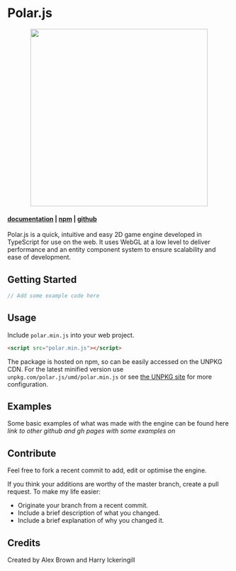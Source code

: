# Polar.js

<p align="center">
  <img src="https://user-images.githubusercontent.com/14541442/66893840-9374c080-f021-11e9-8aba-282d8bd260a8.JPG" width="400">
</p>

#### [documentation](https://polar.js.org) | [npm](http://npmjs.org/package/polar.js) | [github](https://github.com/JellyAlex/PolarEngine)


Polar.js is a quick, intuitive and easy 2D game engine developed in TypeScript for use on the web. It uses WebGL at a low level to deliver performance and an entity component system to ensure scalability and ease of development.

## Getting Started
```js
// Add some example code here
```

## Usage
Include `polar.min.js` into your web project.
```html
<script src="polar.min.js"></script>
```
The package is hosted on npm, so can be easily accessed on the UNPKG CDN. 
For the latest minified version use `unpkg.com/polar.js/umd/polar.min.js` or see [the UNPKG site](https://unpkg.com/) for more configuration.


## Examples
Some basic examples of what was made with the engine can be found here *link to other github and gh pages with some examples on*

## Contribute
Feel free to fork a recent commit to add, edit or optimise the engine.

If you think your additions are worthy of the master branch, create a pull request.
To make my life easier:
- Originate your branch from a recent commit.
- Include a brief description of what you changed.
- Include a brief explanation of why you changed it.

## Credits 
Created by Alex Brown and Harry Ickeringill